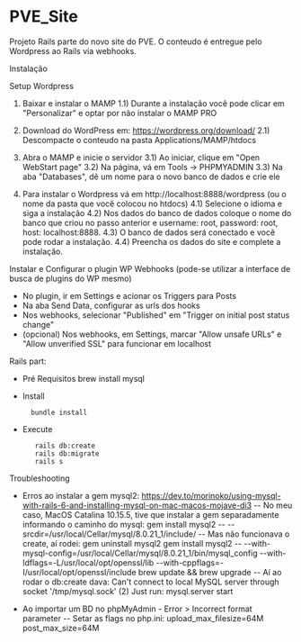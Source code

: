 # PVE_Site
Projeto Rails parte do novo site do PVE. O conteudo é entregue pelo Wordpress ao Rails via webhooks.

Instalação

Setup Wordpress

1) Baixar e instalar o MAMP
1.1) Durante a instalação você pode clicar em "Personalizar" e optar por não instalar o MAMP PRO

2) Download do WordPress em: https://wordpress.org/download/
2.1) Descompacte o conteudo na pasta Applications/MAMP/htdocs

3) Abra o MAMP e inicie o servidor
3.1) Ao iniciar, clique em "Open WebStart page"
3.2) Na página, vá em Tools -> PHPMYADMIN
3.3) Na aba "Databases", dê um nome para o novo banco de dados e crie ele

4) Para instalar o Wordpress vá em http://localhost:8888/wordpress (ou o nome da pasta que você colocou no htdocs)
4.1) Selecione o idioma e siga a instalação
4.2) Nos dados do banco de dados coloque o nome do banco que criou no passo anterior e username: root, password: root, host: localhost:8888.
4.3) O banco de dados será conectado e você pode rodar a instalação. 
4.4) Preencha os dados do site e complete a instalação.

Instalar e Configurar o plugin WP Webhooks (pode-se utilizar a interface de busca de plugins do WP mesmo)
- No plugin, ir em Settings e acionar os Triggers para Posts
- Na aba Send Data, configurar as urls dos hooks
- Nos webhooks, selecionar "Published" em "Trigger on initial post status change"
- (opcional) Nos webhooks, em Settings, marcar "Allow unsafe URLs" e "Allow unverified SSL" para funcionar em localhost

Rails part:
- Pré Requisitos
        brew install mysql

- Install

        bundle install
        
- Execute

         rails db:create
         rails db:migrate
         rails s

Troubleshooting
- Erros ao instalar a gem mysql2: 
        https://dev.to/morinoko/using-mysql-with-rails-6-and-installing-mysql-on-mac-macos-mojave-di3
-- No meu caso, MacOS Catalina 10.15.5, tive que instalar a gem separadamente informando o caminho do mysql:
    gem install mysql2 -- --srcdir=/usr/local/Cellar/mysql/8.0.21_1/include/
-- Mas não funcionava o create, aí rodei:
    gem uninstall mysql2
    gem install mysql2 -- --with-mysql-config=/usr/local/Cellar/mysql/8.0.21_1/bin/mysql_config --with-ldflags=-L/usr/local/opt/openssl/lib --with-cppflags=-I/usr/local/opt/openssl/include
    brew update && brew upgrade
-- Aí ao rodar o db:create dava: Can't connect to local MySQL server through socket '/tmp/mysql.sock' (2)
    Just run: mysql.server start

- Ao importar um BD no phpMyAdmin - Error > Incorrect format parameter
-- Setar as flags no php.ini:
upload_max_filesize=64M
post_max_size=64M



